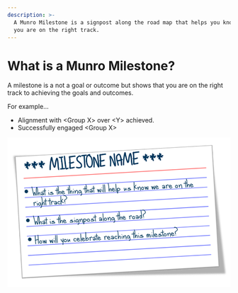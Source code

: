 ```yaml
---
description: >-
  A Munro Milestone is a signpost along the road map that helps you know that
  you are on the right track.
---
```


# What is a Munro Milestone?

A milestone is a not a goal or outcome but shows that you are on the right track to achieving the goals and outcomes. 

For example...

* Alignment with &lt;Group X&gt; over &lt;Y&gt; achieved. 
* Successfully engaged &lt;Group X&gt;

![](../.gitbook/assets/card3.png)







